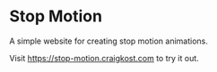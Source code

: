 # Stop Motion
A simple website for creating stop motion animations.

Visit <https://stop-motion.craigkost.com> to try it out.
